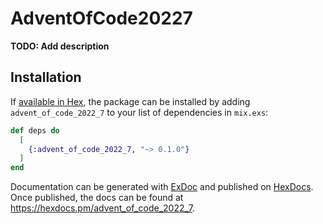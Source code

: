 # AdventOfCode20227

**TODO: Add description**

## Installation

If [available in Hex](https://hex.pm/docs/publish), the package can be installed
by adding `advent_of_code_2022_7` to your list of dependencies in `mix.exs`:

```elixir
def deps do
  [
    {:advent_of_code_2022_7, "~> 0.1.0"}
  ]
end
```

Documentation can be generated with [ExDoc](https://github.com/elixir-lang/ex_doc)
and published on [HexDocs](https://hexdocs.pm). Once published, the docs can
be found at <https://hexdocs.pm/advent_of_code_2022_7>.

